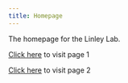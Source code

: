 ```yaml
---
title: Homepage
---
```


The homepage for the Linley Lab.


[Click here](Page1.md) to visit page 1

[Click here](Page2.md) to visit page 2
